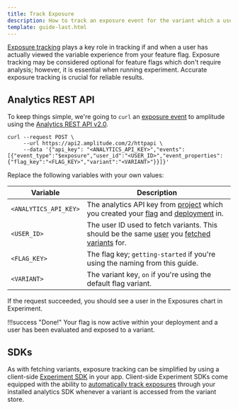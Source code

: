 ```yaml
---
title: Track Exposure
description: How to track an exposure event for the variant which a user has been exposed to.
template: guide-last.html
---
```


[Exposure tracking](../../general/exposure-tracking.md) plays a key role in tracking if and when a user has actually viewed the variable experience from your feature flag. Exposure tracking may be considered optional for feature flags which don't require analysis; however, it is essential when running experiment. Accurate exposure tracking is crucial for reliable results.

## Analytics REST API

To keep things simple, we're going to `curl` an [exposure event](../../general/exposure-tracking.md#exposure-event) to amplitude using the [Analytics REST API v2.0](../../../analytics/apis/http-v2-api.md).

```
curl --request POST \
     --url https://api2.amplitude.com/2/httpapi \
     --data '{"api_key": "<ANALYTICS_API_KEY>","events":[{"event_type":"$exposure","user_id":"<USER_ID>","event_properties":{"flag_key":"<FLAG_KEY>","variant":"<VARIANT>"}}]}'
```

Replace the following variables with your own values:

| <div class='big-column'>Variable</div> | Description |
| --- | --- |
|   `<ANALYTICS_API_KEY>` | The analytics API key from [project](../../general/data-model.md#projects) which you created your [flag](../../general/data-model.md#flags-and-experiments) and [deployment](../../general/data-model.md#deployments) in. |
| `<USER_ID>` | The user ID used to fetch variants. This should be the same [user](../../general/data-model.md#users) you [fetched variants](./fetch-variants.md) for. |
| `<FLAG_KEY>` | The flag key; `getting-started` if you're using the naming from this guide. |
| `<VARIANT>` | The variant key, `on` if you're using the default flag variant. |

If the request succeeded, you should see a user in the Exposures chart in Experiment.

!!!success "Done!"
    Your flag is now active within your deployment and a user has been evaluated and exposed to a variant.

## SDKs

As with fetching variants, exposure tracking can be simplified by using a client-side [Experiment SDK](../../index.md#sdks) in your app. Client-side Experiment SDKs come equipped with the ability to [automatically track exposures](../../general/exposure-tracking.md#automatic-exposure-tracking) through your installed analytics SDK whenever a variant is accessed from the variant store.
